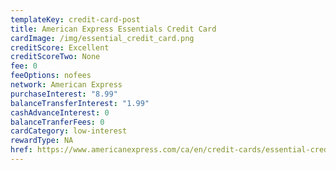 ```yaml
---
templateKey: credit-card-post
title: American Express Essentials Credit Card
cardImage: /img/essential_credit_card.png
creditScore: Excellent
creditScoreTwo: None
fee: 0
feeOptions: nofees
network: American Express
purchaseInterest: "8.99"
balanceTransferInterest: "1.99"
cashAdvanceInterest: 0
balanceTranferFees: 0
cardCategory: low-interest
rewardType: NA
href: https://www.americanexpress.com/ca/en/credit-cards/essential-credit-card/?linknav=ca-en-amex-cardshop-allcards-learn-americanExpressEssentialCreditCard&cpid=100186460
---
```


